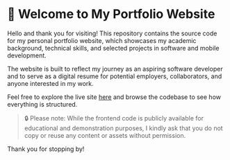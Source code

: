 # 👋 Welcome to My Portfolio Website

Hello and thank you for visiting! This repository contains the source code for my personal portfolio website, which showcases my academic background, technical skills, and selected projects in software and mobile development.

The website is built to reflect my journey as an aspiring software developer and to serve as a digital resume for potential employers, collaborators, and anyone interested in my work.

Feel free to explore the live site [here]([https://yourusername.github.io/](https://mengseng99.github.io/portfolio/)) and browse the codebase to see how everything is structured.

> 🔒 Please note: While the frontend code is publicly available for educational and demonstration purposes, I kindly ask that you do not copy or reuse any content or assets without permission.

Thank you for stopping by!

 
 
